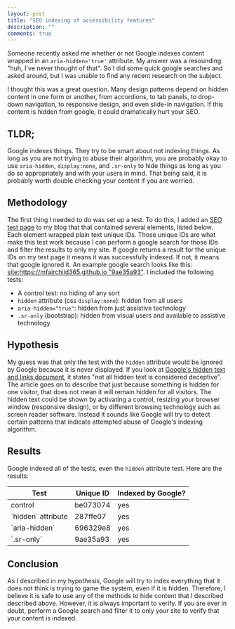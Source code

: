 ```yaml
---
layout: post
title: "SEO indexing of accessibility features"
description: ""
comments: true
---
```


Someone recently asked me whether or not Google indexes content wrapped in an `aria-hidden='true'` attribute. My answer was a resounding "huh, I've never thought of that". So I did some quick google searches and asked around, but I was unable to find any recent research on the subject.

I thought this was a great question. Many design patterns depend on hidden content in one form or another, from accordions, to tab panels, to drop-down navigation, to responsive design, and even slide-in navigation. If this content is hidden from google, it could dramatically hurt your SEO.

## TLDR;

Google indexes things. They try to be smart about not indexing things. As long as you are not trying to abuse their algorithm, you are probably okay to use `aria-hidden`, `display:none`, and `.sr-only` to hide things as long as you do so appropriately and with your users in mind. That being said, it is probably worth double checking your content if you are worried.

## Methodology

The first thing I needed to do was set up a test. To do this, I added an [SEO test page](https://mfairchild365.github.io/seo-test) to my blog that that contained several elements, listed below. Each element wrapped plain text unique IDs. Those unique IDs are what make this test work because I can perform a google search for those IDs and filter the results to only my site. If google returns a result for the unique IDs on my test page it means it was successfully indexed. If not, it means that google ignored it. An example google search looks like this: [site:https://mfairchild365.github.io "9ae35a93"](https://www.google.com/?q=site%3Ahttps%3A%2F%2Fmfairchild365.github.io+%229ae35a93%22). I included the following tests:

* A control test: no hiding of any sort
* `hidden` attribute (css `display:none`): hidden from all users
* `aria-hidden="true"`: hidden from just assistive technology
* `.sr-only` (bootstrap): hidden from visual users and available to assistive technology

## Hypothesis

My guess was that only the test with the `hidden` attribute would be ignored by Google because it is never displayed. If you look at [Google's hidden text and links document](https://support.google.com/webmasters/answer/66353), it states "not all hidden text is considered deceptive". The article goes on to describe that just because something is hidden for one visitor, that does not mean it will remain hidden for all visitors. The hidden text could be shown by activating a control, resizing your browser window (responsive design), or by different browsing technology such as screen reader software. Instead it sounds like Google will try to detect certain patterns that indicate attempted abuse of Google's indexing algorithm.

## Results

Google indexed all of the tests, even the `hidden` attribute test. Here are the results:

 <table>
   <thead>
     <tr><th>Test</th><th>Unique ID</th><th>Indexed by Google?</th></tr>
   </thead>
   <tbody>
     <tr><td>control</td><td>be073074</td><td>yes</td></tr>
     <tr><td>`hidden` attribute</td><td>287ffe07</td><td>yes</td></tr>
     <tr><td>`aria-hidden`</td><td>696329e8</td><td>yes</td></tr>
     <tr><td>`.sr-only`</td><td>9ae35a93</td><td>yes</td></tr>
   </tbody>
 </table>

## Conclusion

As I described in my hypothesis, Google will try to index everything that it does not think is trying to game the system, even if it is hidden. Therefore, I believe it is safe to use any of the methods to hide content that I described described above. However, it is always important to verify. If you are ever in doubt, perform a Google search and filter it to only your site to verify that your content is indexed.
